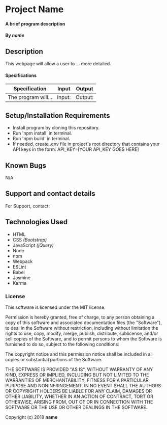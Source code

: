 # Project Name

#### A brief program description

#### By _**name**_

## Description

This webpage will allow a user to ... more detailed.

#### Specifications

| Specification | Input | Output |
| --- | --- | --- |
| The program will...| Input: | Output: |

## Setup/Installation Requirements

* Install program by cloning this repository.
* Run 'npm install' in terminal.
* Run 'npm build' in terminal.
* If needed, create .env file in project's root directory that contains your API keys in the form: API_KEY=[YOUR API_KEY GOES HERE]

## Known Bugs

N/A

## Support and contact details

For Support, contact:

## Technologies Used

* HTML
* CSS _(Bootstrap)_
* JavaScript _(jQuery)_
* Node
* npm
* Webpack
* ESLint
* Babel
* Jasmine
* Karma


### License

This software is licensed under the MIT license.

Permission is hereby granted, free of charge, to any person obtaining a copy of this software and associated documentation files (the "Software"), to deal in the Software without restriction, including without limitation the rights to use, copy, modify, merge, publish, distribute, sublicense, and/or sell copies of the Software, and to permit persons to whom the Software is furnished to do so, subject to the following conditions:

The copyright notice and this permission notice shall be included in all copies or substantial portions of the Software.

THE SOFTWARE IS PROVIDED "AS IS", WITHOUT WARRANTY OF ANY KIND, EXPRESS OR IMPLIED, INCLUDING BUT NOT LIMITED TO THE WARRANTIES OF MERCHANTABILITY, FITNESS FOR A PARTICULAR PURPOSE AND NONINFRINGEMENT. IN NO EVENT SHALL THE AUTHORS OR COPYRIGHT HOLDERS BE LIABLE FOR ANY CLAIM, DAMAGES OR OTHER LIABILITY, WHETHER IN AN ACTION OF CONTRACT, TORT OR OTHERWISE, ARISING FROM, OUT OF OR IN CONNECTION WITH THE SOFTWARE OR THE USE OR OTHER DEALINGS IN THE SOFTWARE.

Copyright (c) 2018 **name**
